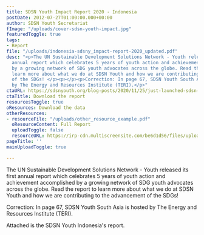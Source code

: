 ```yaml
---
title: SDSN Youth Impact Report 2020 - Indonesia
postDate: 2012-07-27T01:00:00.000+00:00
author: SDSN Youth Secretariat
fImage: "/uploads/cover-sdsn-youth-impact.jpg"
featuredToggle: true
tags:
- Report
file: "/uploads/indonesia-sdsny_impact-report-2020_updated.pdf"
desc: "<p>The UN Sustainable Development Solutions Network - Youth released its first
  annual report which celebrates 5 years of youth action and achievement accomplished
  by a growing network of SDG youth advocates across the globe. Read the report to
  learn more about what we do at SDSN Youth and how we are contributing to the advancement
  of the SDGs! </p><p></p><p>Correction: In page 67, SDSN Youth South Asia is hosted
  by The Energy and Resources Institute (TERI).</p>"
ctaURL: https://sdsnyouth.org/blog-posts/2020/11/25/just-launched-sdsn-youth-impact-report-2020
ctaTitle: Download the report
resourcesToggle: true
oResources: Download the data
otherResources:
- resourceFile: "/uploads/other_resource_example.pdf"
  oResourceContent: Full Report
  uploadToggle: false
  resourceURL: https://irp-cdn.multiscreensite.com/be6d1d56/files/uploaded/SDSN%202019%20networks%20report.pdf
pageTitle: ''
mainUploadToggle: true

---
```

The UN Sustainable Development Solutions Network - Youth released its first annual report which celebrates 5 years of youth action and achievement accomplished by a growing network of SDG youth advocates across the globe. Read the report to learn more about what we do at SDSN Youth and how we are contributing to the advancement of the SDGs! 

Correction: In page 67, SDSN Youth South Asia is hosted by The Energy and Resources Institute (TERI).

Attached is the SDSN Youth Indonesia's report.